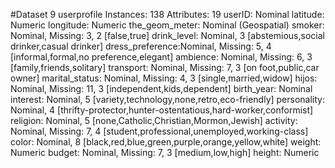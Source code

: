 #Dataset
9 userprofile
Instances: 138
Attributes: 19
userID: Nominal
latitude: Numeric
longitude: Numeric
the_geom_meter: Nominal (Geospatial)
smoker: Nominal, Missing: 3, 2 [false,true]
drink_level: Nominal, 3 [abstemious,social drinker,casual drinker]
dress_preference:Nominal, Missing: 5, 4 [informal,formal,no preference,elegant]
ambience: Nominal, Missing: 6, 3 [family,friends,solitary]
transport: Nominal, Missing: 7, 3 [on foot,public,car owner]
marital_status: Nominal, Missing: 4, 3 [single,married,widow]
hijos: Nominal, Missing: 11, 3 [independent,kids,dependent]
birth_year: Nominal
interest: Nominal, 5 [variety,technology,none,retro,eco-friendly]
personality: Nominal, 4 [thrifty-protector,hunter-ostentatious,hard-worker,conformist]
religion: Nominal, 5 [none,Catholic,Christian,Mormon,Jewish]
activity: Nominal, Missing: 7, 4 [student,professional,unemployed,working-class]
color: Nominal, 8 [black,red,blue,green,purple,orange,yellow,white]
weight: Numeric
budget: Nominal, Missing: 7, 3 [medium,low,high]
height: Numeric
